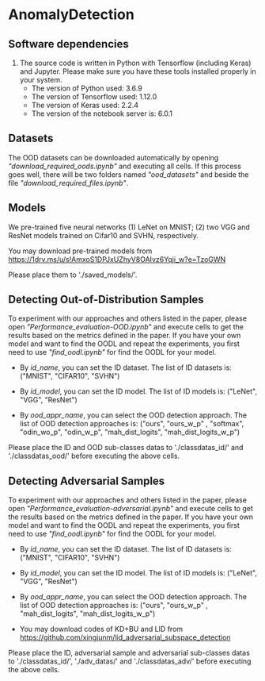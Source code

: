 # AnomalyDetection

## Software dependencies 

1. The source code is written in Python with Tensorflow (including Keras) and Jupyter. Please make sure you have these tools installed properly in your system.
   - The version of Python used: 3.6.9
   - The version of Tensorflow used: 1.12.0
   - The version of  Keras used: 2.2.4
   - The version of the notebook server is: 6.0.1

## Datasets

 The  OOD datasets can be downloaded automatically by opening *"download_required_oods.ipynb"* and executing all cells. If this process goes well, there will be two folders named *"ood_datasets"* and  beside the file *"download_required_files.ipynb"*. 

## Models

We pre-trained five neural networks (1) LeNet on MNIST;  (2) two VGG and ResNet models trained on Cifar10 and SVHN, respectively. 

You may download pre-trained models from 
https://1drv.ms/u/s!AmxoS1DPJxUZhyV8OAIvz6Yqji_w?e=TzoGWN

Please place them to './saved_models/'.

## Detecting Out-of-Distribution Samples

 To experiment with our approaches and others listed in the paper, please open *"Performance_evaluation-OOD.ipynb"* and execute cells to get the results based on the metrics defined in the paper. If you have your own model and want to find the OODL and repeat the experiments, you first need to use *"find_oodl.ipynb"* for find the OODL for your model. 

- By *id_name*, you can set the ID dataset. The list of ID datasets is: ("MNIST", "CIFAR10", "SVHN")

- By *id_model*, you can set the ID model. The list of ID models is: ("LeNet", "VGG", "ResNet")

- By *ood_appr_name*, you can select the OOD detection approach. The list of OOD detection approaches is: ("ours", "ours_w_p" , "softmax", "odin_wo_p", "odin_w_p", "mah_dist_logits", "mah_dist_logits_w_p")

Please place the ID and OOD sub-classes datas  to './classdatas_id/' and './classdatas_ood/'   before  executing the above cells. 

## Detecting Adversarial Samples

 To experiment with our approaches and others listed in the paper, please open *"Performance_evaluation-adversarial.ipynb"* and execute cells to get the results based on the metrics defined in the paper. If you have your own model and want to find the OODL and repeat the experiments, you first need to use *"find_oodl.ipynb"* for find the OODL for your model. 

- By *id_name*, you can set the ID dataset. The list of ID datasets is: ("MNIST", "CIFAR10", "SVHN")

- By *id_model*, you can set the ID model. The list of ID models is: ("LeNet", "VGG", "ResNet")

- By *ood_appr_name*, you can select the OOD detection approach. The list of OOD detection approaches is: ("ours", "ours_w_p" ,  "mah_dist_logits", "mah_dist_logits_w_p")
- You may download codes of KD+BU and LID  from https://github.com/xingjunm/lid_adversarial_subspace_detection

Please place the ID, adversarial  sample and adversarial  sub-classes datas  to './classdatas_id/',  './adv_datas/' and './classdatas_adv/'   before  executing the above cells. 

